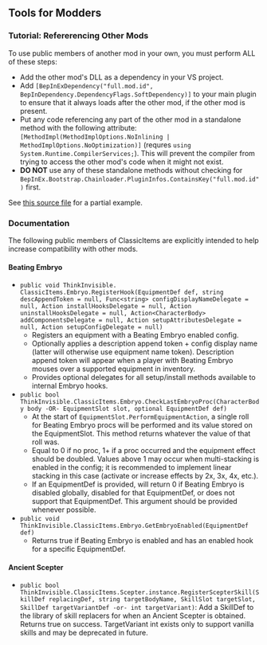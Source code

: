 ## Tools for Modders

### Tutorial: Refererencing Other Mods

To use public members of another mod in your own, you must perform ALL of these steps:

- Add the other mod's DLL as a dependency in your VS project.
- Add `[BepInExDependency("full.mod.id", BepInDependency.DependencyFlags.SoftDependency)]` to your main plugin to ensure that it always loads after the other mod, if the other mod is present.
- Put any code referencing any part of the other mod in a standalone method with the following attribute: `[MethodImpl(MethodImplOptions.NoInlining | MethodImplOptions.NoOptimization)]` (requres `using System.Runtime.CompilerServices;`). This will prevent the compiler from trying to access the other mod's code when it might not exist.
- **DO NOT** use any of these standalone methods without checking for `BepInEx.Bootstrap.Chainloader.PluginInfos.ContainsKey("full.mod.id")` first.

See [this source file](Compat/ShareSuite.cs) for a partial example.

### Documentation

The following public members of ClassicItems are explicitly intended to help increase compatibility with other mods.

#### Beating Embryo

- `public void ThinkInvisible. ClassicItems.Embryo.RegisterHook(EquipmentDef def, string descAppendToken = null, Func<string> configDisplayNameDelegate = null, Action installHooksDelegate = null, Action uninstallHooksDelegate = null, Action<CharacterBody> addComponentsDelegate = null, Action setupAttributesDelegate = null, Action setupConfigDelegate = null)`
	- Registers an equipment with a Beating Embryo enabled config.
	- Optionally applies a description append token + config display name (latter will otherwise use equipment name token). Description append token will appear when a player with Beating Embryo mouses over a supported equipment in inventory.
	- Provides optional delegates for all setup/install methods available to internal Embryo hooks.
- `public bool ThinkInvisible.ClassicItems.Embryo.CheckLastEmbryoProc(CharacterBody body -OR- EquipmentSlot slot, optional EquipmentDef def)`
	- At the start of `EquipmentSlot.PerformEquipmentAction`, a single roll for Beating Embryo procs will be performed and its value stored on the EquipmentSlot. This method returns whatever the value of that roll was.
	- Equal to 0 if no proc, 1+ if a proc occurred and the equipment effect should be doubled. Values above 1 may occur when multi-stacking is enabled in the config; it is recommended to implement linear stacking in this case (activate or increase effects by 2x, 3x, 4x, etc.).
	- If an EquipmentDef is provided, will return 0 if Beating Embryo is disabled globally, disabled for that EquipmentDef, or does not support that EquipmentDef. This argument should be provided whenever possible.
- `public void ThinkInvisible.ClassicItems.Embryo.GetEmbryoEnabled(EquipmentDef def)`
	- Returns true if Beating Embryo is enabled and has an enabled hook for a specific EquipmentDef.

#### Ancient Scepter

- `public bool ThinkInvisible.ClassicItems.Scepter.instance.RegisterScepterSkill(SkillDef replacingDef, string targetBodyName, SkillSlot targetSlot, SkillDef targetVariantDef -or- int targetVariant)`: Add a SkillDef to the library of skill replacers for when an Ancient Scepter is obtained. Returns true on success. TargetVariant int exists only to support vanilla skills and may be deprecated in future.
